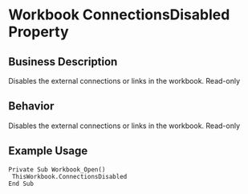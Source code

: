 # Workbook ConnectionsDisabled Property

## Business Description
Disables the external connections or links in the workbook. Read-only

## Behavior
Disables the external connections or links in the workbook. Read-only

## Example Usage
```vba
Private Sub Workbook_Open() 
 ThisWorkbook.ConnectionsDisabled 
End Sub
```